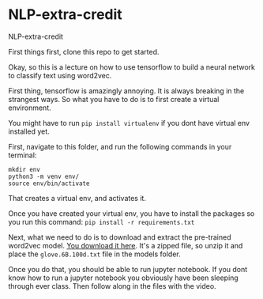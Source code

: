 
# NLP-extra-credit
NLP-extra-credit

First things first, clone this repo to get started.  

Okay, so this is a lecture on how to use tensorflow to build a neural network to classify text using word2vec.  

First thing, tensorflow is amazingly annoying.  It is always breaking in the strangest ways.  So what you have to do is to first create a virtual environment.  

You might have to run `pip install virtualenv` if you dont have virtual env installed yet.  


First, navigate to this folder, and run the following commands in your terminal:
```
mkdir env
python3 -m venv env/
source env/bin/activate
```
That creates a virtual env, and activates it.  


Once you have created your virtual env, you have to install the packages so you run this command:
```pip install -r requirements.txt```

Next, what we need to do is to download and extract the pre-trained word2vec model. [You download it here](https://www.kaggle.com/datasets/danielwillgeorge/glove6b100dtxt).  It's a zipped file, so unzip it and place the `glove.6B.100d.txt` file in the models folder. 

Once you do that, you should be able to run jupyter notebook.  If you dont know how to run a jupyter notebook you obviously have been sleeping through ever class.  Then follow along in the files with the video.  
